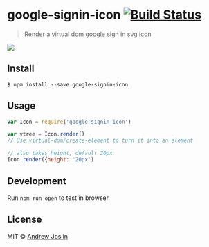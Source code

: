 # google-signin-icon [![Build Status](https://travis-ci.org/ajoslin/google-signin-icon.svg?branch=master)](https://travis-ci.org/ajoslin/google-signin-icon)

> Render a virtual dom google sign in svg icon

![](http://ajoslin.co/19f58/2eOhAJuB+)

## Install

```
$ npm install --save google-signin-icon
```


## Usage

```js
var Icon = require('google-signin-icon')

var vtree = Icon.render()
// Use virtual-dom/create-element to turn it into an element

// also takes height, default 20px
Icon.render({height: '20px')
```

## Development

Run `npm run open` to test in browser

## License

MIT © [Andrew Joslin](http://ajoslin.com)
